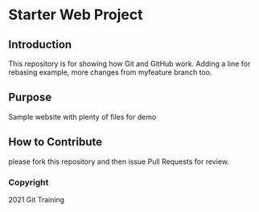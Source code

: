 # Starter Web Project

## Introduction

This repository is for showing how Git and GitHub work. Adding a line for rebasing example, more changes from myfeature branch too.

## Purpose

Sample website with plenty of files for demo

## How to Contribute

please fork this repository and then issue Pull Requests for review.

### Copyright

2021 Git Training
